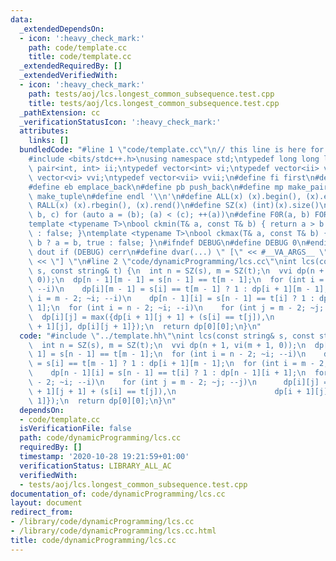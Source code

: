 ```yaml
---
data:
  _extendedDependsOn:
  - icon: ':heavy_check_mark:'
    path: code/template.cc
    title: code/template.cc
  _extendedRequiredBy: []
  _extendedVerifiedWith:
  - icon: ':heavy_check_mark:'
    path: tests/aoj/lcs.longest_common_subsequence.test.cpp
    title: tests/aoj/lcs.longest_common_subsequence.test.cpp
  _pathExtension: cc
  _verificationStatusIcon: ':heavy_check_mark:'
  attributes:
    links: []
  bundledCode: "#line 1 \"code/template.cc\"\n// this line is here for a reason\n\
    #include <bits/stdc++.h>\nusing namespace std;\ntypedef long long ll;\ntypedef\
    \ pair<int, int> ii;\ntypedef vector<int> vi;\ntypedef vector<ii> vii;\ntypedef\
    \ vector<vi> vvi;\ntypedef vector<vii> vvii;\n#define fi first\n#define se second\n\
    #define eb emplace_back\n#define pb push_back\n#define mp make_pair\n#define mt\
    \ make_tuple\n#define endl '\\n'\n#define ALL(x) (x).begin(), (x).end()\n#define\
    \ RALL(x) (x).rbegin(), (x).rend()\n#define SZ(x) (int)(x).size()\n#define FOR(a,\
    \ b, c) for (auto a = (b); (a) < (c); ++(a))\n#define F0R(a, b) FOR (a, 0, (b))\n\
    template <typename T>\nbool ckmin(T& a, const T& b) { return a > b ? a = b, true\
    \ : false; }\ntemplate <typename T>\nbool ckmax(T& a, const T& b) { return a <\
    \ b ? a = b, true : false; }\n#ifndef DEBUG\n#define DEBUG 0\n#endif\n#define\
    \ dout if (DEBUG) cerr\n#define dvar(...) \" [\" << #__VA_ARGS__ \": \" << (__VA_ARGS__)\
    \ << \"] \"\n#line 2 \"code/dynamicProgramming/lcs.cc\"\nint lcs(const string&\
    \ s, const string& t) {\n  int n = SZ(s), m = SZ(t);\n  vvi dp(n + 1, vi(m + 1,\
    \ 0));\n  dp[n - 1][m - 1] = s[n - 1] == t[m - 1];\n  for (int i = n - 2; ~i;\
    \ --i)\n    dp[i][m - 1] = s[i] == t[m - 1] ? 1 : dp[i + 1][m - 1];\n  for (int\
    \ i = m - 2; ~i; --i)\n    dp[n - 1][i] = s[n - 1] == t[i] ? 1 : dp[n - 1][i +\
    \ 1];\n  for (int i = n - 2; ~i; --i)\n    for (int j = m - 2; ~j; --j)\n    \
    \  dp[i][j] = max({dp[i + 1][j + 1] + (s[i] == t[j]),\n                      dp[i\
    \ + 1][j], dp[i][j + 1]});\n  return dp[0][0];\n}\n"
  code: "#include \"../template.hh\"\nint lcs(const string& s, const string& t) {\n\
    \  int n = SZ(s), m = SZ(t);\n  vvi dp(n + 1, vi(m + 1, 0));\n  dp[n - 1][m -\
    \ 1] = s[n - 1] == t[m - 1];\n  for (int i = n - 2; ~i; --i)\n    dp[i][m - 1]\
    \ = s[i] == t[m - 1] ? 1 : dp[i + 1][m - 1];\n  for (int i = m - 2; ~i; --i)\n\
    \    dp[n - 1][i] = s[n - 1] == t[i] ? 1 : dp[n - 1][i + 1];\n  for (int i = n\
    \ - 2; ~i; --i)\n    for (int j = m - 2; ~j; --j)\n      dp[i][j] = max({dp[i\
    \ + 1][j + 1] + (s[i] == t[j]),\n                      dp[i + 1][j], dp[i][j +\
    \ 1]});\n  return dp[0][0];\n}\n"
  dependsOn:
  - code/template.cc
  isVerificationFile: false
  path: code/dynamicProgramming/lcs.cc
  requiredBy: []
  timestamp: '2020-10-28 19:21:59+01:00'
  verificationStatus: LIBRARY_ALL_AC
  verifiedWith:
  - tests/aoj/lcs.longest_common_subsequence.test.cpp
documentation_of: code/dynamicProgramming/lcs.cc
layout: document
redirect_from:
- /library/code/dynamicProgramming/lcs.cc
- /library/code/dynamicProgramming/lcs.cc.html
title: code/dynamicProgramming/lcs.cc
---
```

